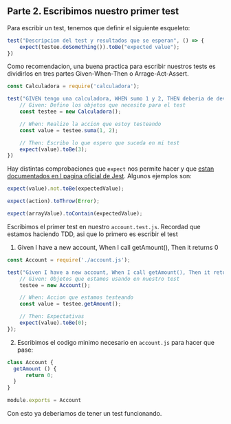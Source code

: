 ## Parte 2. Escribimos nuestro primer test

Para escribir un test, tenemos que definir el siguiente esqueleto:
```javascript
test("Descripcion del test y resultados que se esperan", () => {
    expect(testee.doSomething()).toBe("expected value");
})
```

Como recomendacion, una buena practica para escribir nuestros tests es dividirlos en tres partes Given-When-Then o Arrage-Act-Assert.
```javascript
const Calculadora = require('calculadora');

test("GIVEN tengo una calculadora, WHEN sumo 1 y 2, THEN deberia de devolver 3", () => {
    // Given: Defino los objetos que necesito para el test
    const testee = new Calculadora();

    // When: Realizo la accion que estoy testeando
    const value = testee.suma(1, 2);

    // Then: Escribo lo que espero que suceda en mi test
    expect(value).toBe(3);
})
```

Hay distintas comprobaciones que `expect` nos permite hacer y que [estan documentados en l pagina oficial de Jest](https://jestjs.io/docs/expect). Algunos ejemplos son:
```javascript
expect(value).not.toBe(expectedValue);

expect(action).toThrow(Error);

expect(arrayValue).toContain(expectedValue);
```

Escribimos el primer test en nuestro `account.test.js`. Recordad que estamos haciendo TDD, asi que lo primero es escribir el test
1. Given I have a new account, When I call getAmount(), Then it returns 0

```javascript
const Account = require('./account.js');

test("Given I have a new account, When I call getAmount(), Then it returns 0", () => {
    // Given: Objetos que estamos usando en nuestro test
    testee = new Account();

    // When: Accion que estamos testeando
    const value = testee.getAmount();

    // Then: Expectativas
    expect(value).toBe(0);
});
```

2. Escribimos el codigo minimo necesario en `account.js` para hacer que pase:
```javascript
class Account {
  getAmount () {
      return 0;
  }
}

module.exports = Account
```

Con esto ya deberiamos de tener un test funcionando.